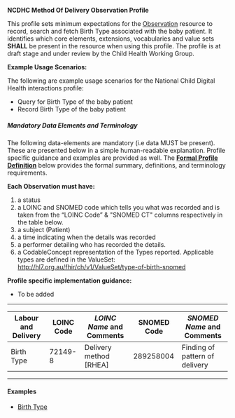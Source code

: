**NCDHC Method Of Delivery Observation Profile**

This profile sets minimum expectations for the [Observation] resource to record, search and fetch Birth Type associated with the baby patient. It identifies which core elements, extensions, vocabularies and value sets **SHALL** be present in the resource when using this profile. The profile is at draft stage and under review by the Child Health Working Group. 

**Example Usage Scenarios:**

The following are example usage scenarios for the National Child Digital Health interactions
profile:

-   Query for Birth Type of the baby patient
-   Record Birth Type of the baby patient

##### Mandatory Data Elements and Terminology


The following data-elements are mandatory (i.e data MUST be present). These are presented below in a simple human-readable explanation. Profile specific guidance and examples are provided as well.  The [**Formal Profile Definition**](#profile) below provides the  formal summary, definitions, and  terminology requirements.  

**Each Observation must have:**

1.  a status  
1.  a LOINC and SNOMED code which tells you what was recorded and is taken from the “LOINC Code” & "SNOMED CT" columns respectively in the table below.
1.  a subject (Patient)
1.  a time indicating when the details was recorded
1.	a performer detailing who has recorded the details.
1.  a CodableConcept representation of the Types reported. Applicable types are defined in the ValueSet: http://hl7.org.au/fhir/ch/v1/ValueSet/type-of-birth-snomed
    

**Profile specific implementation guidance:**

* To be added



---

<table class="grid">
  <thead>
    <tr>
      <th>Labour and Delivery</th>
      <th>LOINC Code</th>
      <th><em>LOINC Name </em>and Comments</th>
	  <th>SNOMED Code</th>
      <th><em>SNOMED Name </em>and Comments</th>      
    </tr>
  </thead>
  <tbody>
    <tr>
      <td>Birth Type</td>
      <td>72149-8</td>
      <td>Delivery method [RHEA]</td>
      <td>289258004</td>
	  <td>Finding of pattern of delivery</td>	  
    </tr>    
  </tbody>
</table>

---


#### Examples

- [Birth Type](Observation-method-of-delivery.html)

[Observation]: http://hl7.org/fhir/observation.html
[extensible]: http://hl7.org/fhir/terminologies.html#extensible
[General Guidance Section]: definitions.html
